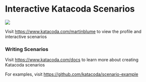 # Interactive Katacoda Scenarios

[![](http://shields.katacoda.com/katacoda/martinblume/count.svg)](https://www.katacoda.com/martinblume "Get your profile on Katacoda.com")

Visit https://www.katacoda.com/martinblume to view the profile and interactive scenarios

### Writing Scenarios
Visit https://www.katacoda.com/docs to learn more about creating Katacoda scenarios

For examples, visit https://github.com/katacoda/scenario-example
